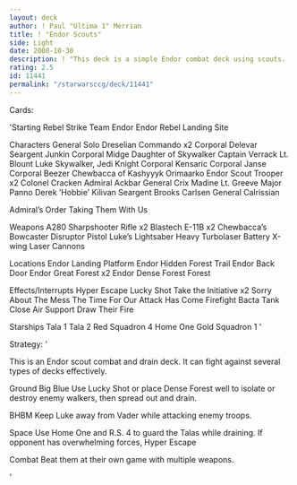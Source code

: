```yaml
---
layout: deck
author: ! Paul "Ultima 1" Merrian
title: ! "Endor Scouts"
side: Light
date: 2000-10-30
description: ! "This deck is a simple Endor combat deck using scouts.	There is also a little space to guard the Talas for Close Air Support."
rating: 2.5
id: 11441
permalink: "/starwarsccg/deck/11441"
---
```

Cards: 

'Starting
Rebel Strike Team
Endor
Endor Rebel Landing Site

Characters
General Solo
Dreselian Commando x2
Corporal Delevar
Seargent Junkin
Corporal Midge
Daughter of Skywalker
Captain Verrack
Lt. Blount
Luke Skywalker, Jedi Knight
Corporal Kensaric
Corporal Janse
Corporal Beezer
Chewbacca of Kashyyyk
Orimaarko
Endor Scout Trooper x2
Colonel Cracken
Admiral Ackbar
General Crix Madine
Lt. Greeve
Major Panno
Derek ’Hobbie’ Kilivan
Seargent Brooks Carlsen
General Calrissian

Admiral’s Order
Taking Them With Us

Weapons
A280 Sharpshooter Rifle x2
Blastech E-11B x2
Chewbacca’s Bowcaster
Disruptor Pistol
Luke’s Lightsaber
Heavy Turbolaser Battery
X-wing Laser Cannons

Locations
Endor Landing Platform
Endor Hidden Forest Trail
Endor Back Door
Endor Great Forest x2
Endor Dense Forest
Forest

Effects/Interrupts
Hyper Escape
Lucky Shot
Take the Initiative x2
Sorry About The Mess
The Time For Our Attack Has Come
Firefight
Bacta Tank
Close Air Support
Draw Their Fire

Starships
Tala 1
Tala 2
Red Squadron 4
Home One
Gold Squadron 1  '

Strategy: '

This is an Endor scout combat and drain deck. It can fight against several types of decks effectively.

Ground Big Blue Use Lucky Shot or place Dense Forest well to isolate or destroy enemy walkers, then spread out and drain.

BHBM Keep Luke away from Vader while attacking enemy troops.

Space Use Home One and R.S. 4 to guard the Talas while draining. If opponent has overwhelming forces, Hyper Escape

Combat Beat them at their own game with multiple weapons.

'

